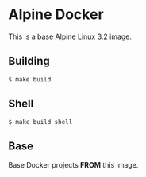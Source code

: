 # Alpine Docker

This is a base Alpine Linux 3.2 image.

## Building

    $ make build

## Shell

    $ make build shell

## Base

Base Docker projects **FROM** this image.
